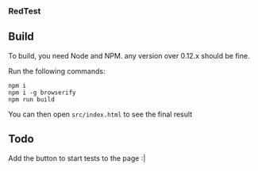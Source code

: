 ### RedTest ###

## Build ##

To build, you need Node and NPM. any version over 0.12.x should be fine.

Run the following commands: 

    npm i
    npm i -g browserify
    npm run build

You can then open `src/index.html` to see the final result

## Todo ##

Add the button to start tests to the page :|
